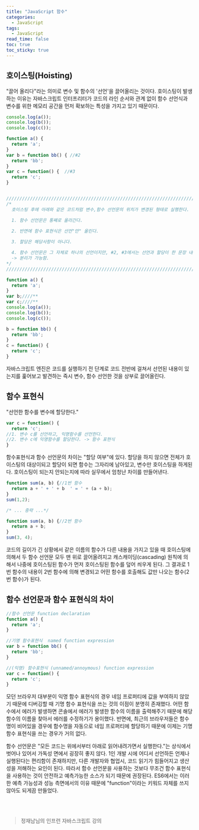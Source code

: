 ```yaml
---
title: "JavaScript 함수"
categories:
  - JavaScript
tags:
  - JavaScript
read_time: false
toc: true
toc_sticky: true
---
```



## 호이스팅(Hoisting) 

"끌어 올리다"라는 의미로 변수 및 함수의 '선언'을 끌어올리는 것이다. 호이스팅이 발생하는 이유는 자바스크립트 인터프리터가 코드의 라인 순서와 관계 없이 함수 선언식과 변수를 위한 메모리 공간을 먼저 확보하는 특성을 가지고 있기 때문이다.

```js
console.log(a());
console.log(b());
console.log(c());

function a() {
  return 'a';
}
var b = function bb() { //#2
  return 'bb';
}
var c = function() {  //#3
  return 'c';
}


/////////////////////////////////////////////////////////////////////////////////
/*  
  호이스팅 후에 아래와 같은 코드처럼 변수,함수 선언문의 위치가 변경된 형태로 실행한다.

  1. 함수 선언문은 통째로 올라간다.
  
  2. 반면에 함수 표현식은 선언"만" 올린다.

  3. 할당은 해당사항이 아니다.

  4. 함수 선언문은 그 자체로 하나의 선언이지만, #2, #3에서는 선언과 할당이 한 문장 내에서 이루어진다.
  -> 분리가 가능함.
*/
/////////////////////////////////////////////////////////////////////////////////

function a() {
  return 'a';
}
var b;////**
var c;////**
console.log(a());
console.log(b());
console.log(c());

b = function bb() {
  return 'bb';
}
c = function() {
  return 'c';
}
```

자바스크립트 엔진은 코드를 실행하기 전 단계로 코드 전반에 걸쳐서 선언된 내용이 있는지를 훑어보고 발견하는 즉시 변수, 함수 선언한 것을 상부로 끌어올린다.


## 함수 표현식

"선언한 함수를 변수에 할당한다."

```js
var c = function() {
  return 'c';
//1. 변수 c를 선언하고, 익명함수를 선언한다.
//2. 변수 c에 익명함수를 할당한다. -> 함수 표현식
}
```


함수표현식과 함수 선언문의 차이는 "할당 여부"에 있다. 할당을 하지 않으면 전체가 호이스팅의 대상이되고 할당이 되면 함수는 그자리에 남아있고, 변수만 호이스팅을 하게된다. 호이스팅이 되는지 안되는지에 따라 실무에서 엄청난 차이를 만들어낸다.

```js
function sum(a, b) {//1번 함수
  return a + ' + ' + b  ' = ' + (a + b);
}
sum(1,2);

/* ... 중략 ...*/

function sum(a, b) {//2번 함수
  return a + b;
}
sum(3, 4);
```

코드의 길이가 긴 상황에서 같은 이름의 함수가 다른 내용을 가지고 있을 때 호이스팅에 의해서 두 함수 선언문 모두 맨 위로 끌어올려지고 캐스캐이딩(cascading) 원칙에 의해서 나중에 호이스팅된 함수가 먼저 호이스팅된 함수를 덮어 씌우게 된다. 그 결과로 1번 함수의 내용이 2번 함수에 의해 변경되고 어떤 함수를 호출해도 값만 나오는 함수(2번 함수)가 된다.


## 함수 선언문과 함수 표현식의 차이

```js
//함수 선언문 function declaration
function a() {
  return 'a';
}

//기명 함수표현식  named function expression
var b = function bb() {
  return 'bb';
}

//(익명) 함수표현식 (unnamed/annoymous) function expression
var c = function() {
  return 'c';
}
```

모던 브라우저 대부분이 익명 함수 표현식의 경우 네임 프로퍼티에 값을 부여하지 않았기 때문에 디버깅할 때 기명 함수 표현식을 쓰는 것의 이점이 분명히 존재했다. 어떤 함수에서 에러가 발생하면 콘솔에서 에러가 발생한 함수의 이름을 출력해주기 때문에 해당 함수의 이름을 찾아서 에러를 수정하기가 용이했다. 반면에, 최근의 브라우저들은 함수명이 비어있을 경우에 함수명을 자동으로 네임 프로퍼티에 할당하기 때문에 이제는 기명 함수 표현식을 쓰는 경우가 거의 없다.

함수 선언문은 "모든 코드는 위에서부터 아래로 읽어내려가면서 실행한다."는 상식에서 벗어나 있어서 가독성 면에서 굉장히 좋지 않다. 1인 개발 시에 어디서 선언하든 언제나 실행된다는 편리함이 존재하지만, 다른 개발자와 협업시, 코드 읽기가 힘들어지고 생산성을 저해하는 요인이 된다. 따라서 함수 선언문을 사용하는 것보다 무조건 함수 표현식을 사용하는 것이 안전하고 예측가능한 소스가 되기 때문에 권장된다. ES6에서는 이러한 예측 가능성과 성능 측면에서의 이유 때문에 "function"이라는 키워드 자체를 쓰지 않아도 되게끔 만들었다.

<br>
<br>

>정재남님의 인프런 자바스크립트 강의